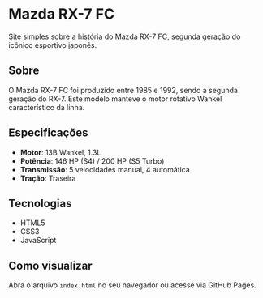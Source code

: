 # Mazda RX-7 FC

Site simples sobre a história do Mazda RX-7 FC, segunda geração do icônico esportivo japonês.

## Sobre

O Mazda RX-7 FC foi produzido entre 1985 e 1992, sendo a segunda geração do RX-7. Este modelo manteve o motor rotativo Wankel característico da linha.

## Especificações

- **Motor**: 13B Wankel, 1.3L
- **Potência**: 146 HP (S4) / 200 HP (S5 Turbo)
- **Transmissão**: 5 velocidades manual, 4 automática
- **Tração**: Traseira

## Tecnologias

- HTML5
- CSS3
- JavaScript

## Como visualizar

Abra o arquivo `index.html` no seu navegador ou acesse via GitHub Pages.
